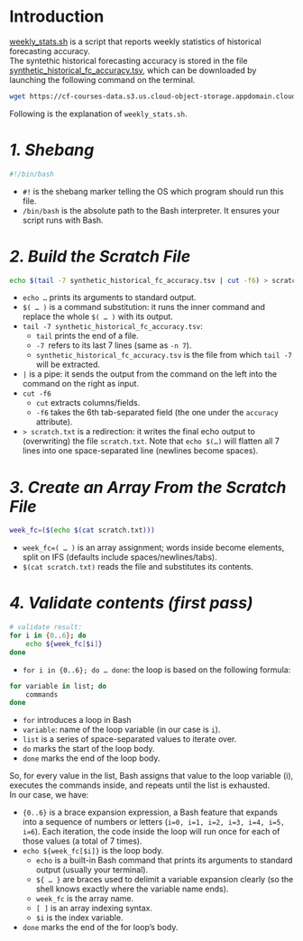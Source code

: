 # Introduction

[weekly_stats.sh](https://github.com/MatteoMel1985/Hands-on-Introduction-to-Linux-Commands-and-Shell-Scripting_IBM-Data-Engineering/blob/main/ETL%20Daily%20Weather%20Forecast/weekly_stats.sh) is a script that reports weekly statistics of historical forecasting accuracy.  
The syntethic historical forecasting accuracy is stored in the file [synthetic_historical_fc_accuracy.tsv](https://github.com/MatteoMel1985/Hands-on-Introduction-to-Linux-Commands-and-Shell-Scripting_IBM-Data-Engineering/blob/main/ETL%20Daily%20Weather%20Forecast/synthetic_historical_fc_accuracy.tsv), which can be downloaded by launching the following command on the terminal.  

```bash
wget https://cf-courses-data.s3.us.cloud-object-storage.appdomain.cloud/IBMSkillsNetwork-LX0117EN-Coursera/labs/synthetic_historical_fc_accuracy.tsv
```

Following is the explanation of `weekly_stats.sh`.  

# ***1. Shebang***  

```bash
#!/bin/bash
```  

* `#!` is the shebang marker telling the OS which program should run this file.
* `/bin/bash` is the absolute path to the Bash interpreter. It ensures your script runs with Bash.

# ***2. Build the Scratch File***  

```bash
echo $(tail -7 synthetic_historical_fc_accuracy.tsv | cut -f6) > scratch.txt
```

* `echo …` prints its arguments to standard output.
* `$( … )` is a command substitution: it runs the inner command and replace the whole `$( … )` with its output.
* `tail -7 synthetic_historical_fc_accuracy.tsv`:
    * `tail` prints the end of a file.
    * `-7 `refers to its last 7 lines (same as `-n 7`).
    * `synthetic_historical_fc_accuracy.tsv` is the file from which `tail -7` will be extracted.
* `|` is a pipe: it sends the output from the command on the left into the command on the right as input.
* `cut -f6`
    * `cut` extracts columns/fields.
    * `-f6` takes the 6th tab-separated field (the one under the `accuracy` attribute).
* `> scratch.txt` is a redirection: it writes the final echo output to (overwriting) the file `scratch.txt`. Note that `echo $(…)` will flatten all 7 lines into one space-separated line (newlines become spaces).

# ***3. Create an Array From the Scratch File***  

```bash
week_fc=($(echo $(cat scratch.txt)))
```

* `week_fc=( … )` is an array assignment; words inside become elements, split on IFS (defaults include spaces/newlines/tabs).
* `$(cat scratch.txt)` reads the file and substitutes its contents.


# ***4. Validate contents (first pass)***  

```bash
# validate result:
for i in {0..6}; do
    echo ${week_fc[$i]}
done
```

* `for i in {0..6}; do … done`: the loop is based on the following formula:

```bash
for variable in list; do
    commands
done
```

* `for` introduces a loop in Bash
* `variable`: name of the loop variable (in our case is `i`).
* `list` is a series of space-separated values to iterate over.
* `do` marks the start of the loop body.
* `done` marks the end of the loop body.

So, for every value in the list, Bash assigns that value to the loop variable (i), executes the commands inside, and repeats until the list is exhausted.  
In our case, we have:  

* `{0..6}` is a brace expansion expression, a Bash feature that expands into a sequence of numbers or letters (`i=0, i=1, i=2, i=3, i=4, i=5, i=6`). Each iteration, the code inside the loop will run once for each of those values (a total of 7 times).
* `echo ${week_fc[$i]}` is the loop body.
    * `echo` is a built-in Bash command that prints its arguments to standard output (usually your terminal).
    * `${ … }` are braces used to delimit a variable expansion clearly (so the shell knows exactly where the variable name ends).
    * `week_fc` is the array name.
    * `[ ]` is an array indexing syntax.
    * `$i` is the index variable.
* `done` marks the end of the for loop’s body.
